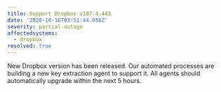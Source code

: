 ```yaml
---
title: Support Dropbox v107.4.443
date: '2020-10-16T03:51:44.056Z'
severity: partial-outage
affectedsystems:
  - dropbox
resolved: true
---
```

New Dropbox version has been released. Our automated processes are building a new key extraction agent to support it. All agents should automatically upgrade within the next 5 hours.

<!--- language code: en -->
